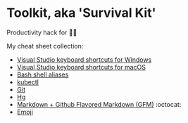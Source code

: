 # Toolkit, aka 'Survival Kit'

Productivity hack for 👨‍💻

My cheat sheet collection:

- [Visual Studio keyboard shortcuts for Windows](https://code.visualstudio.com/shortcuts/keyboard-shortcuts-windows.pdf)
- [Visual Studio keyboard shortcuts for macOS](https://code.visualstudio.com/shortcuts/keyboard-shortcuts-macos.pdf)
- [Bash shell aliases](unix/bash-shell-aliases.md)
- [kubectl](kubernetes/kubectl-cheat-sheet)
- [Git](version-control/git)
- [Hg](version-control/hg)
- [Markdown + Github Flavored Markdown (GFM)](https://guides.github.com/pdfs/markdown-cheatsheet-online.pdf) :octocat:
- [Emoji](http://www.emoji-cheat-sheet.com/)
